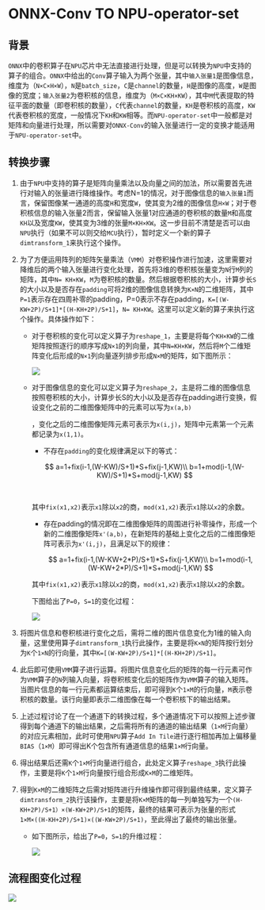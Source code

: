 # **ONNX-Conv  TO  NPU-operator-set**

## 背景

`ONNX`中的卷积算子在`NPU`芯片中无法直接进行处理，但是可以转换为`NPU`中支持的算子的组合。`ONNX`中给出的`Conv`算子输入为两个张量，其中`输入张量1`是图像信息，维度为（`N×C×H×W`），`N`是`batch_size`，`C`是`channel`的数量，`H`是图像的高度，`W`是图像的宽度；`输入张量2`为卷积核的信息，维度为（`M×C×KH×KW`），其中`M`代表提取的特征平面的数量（即卷积核的数量），`C`代表`channel`的数量，`KH`是卷积核的高度，`KW`代表卷积核的宽度，一般情况下`KH`和`KW`相等。而`NPU-operator-set`中一般都是对矩阵和向量进行处理，所以需要对`ONNX-Conv`的输入张量进行一定的变换才能适用于`NPU-operator-set`中。

## **转换步骤**

1. 由于`NPU`中支持的算子是矩阵向量乘法以及向量之间的加法，所以需要首先进行对输入的张量进行降维操作。考虑N=1的情况，对于图像信息的`输入张量1`而言，保留图像某一通道的高度`H`和宽度`W`，使其变为2维的图像信息`H×W`；对于卷积核信息的输入张量2而言，保留输入张量1对应通道的卷积核的数量`M`和高度`KH`以及宽度`KW`，使其变为3维的张量`M×KH×KW`。这一步目前不清楚是否可以由`NPU`执行（如果不可以则交给`MCU`执行），暂时定义一个新的算子`dimtransform_1`来执行这个操作。

2. 为了方便运用阵列的矩阵矢量乘法（`VMM`）对卷积操作进行加速，这里需要对降维后的两个输入张量进行变化处理，首先将3维的卷积核张量变为`N`行`M`列的矩阵，其中`N= KH×KW`，`M`为卷积核的数量。然后根据卷积核的大小，计算步长`S`的大小以及是否存在`padding`可将2维的图像信息转换为`K×N`的二维矩阵，其中`P=1`表示存在四周补零的padding，P=0表示不存在padding，`K=[(W-KW+2P)/S+1]*[(H-KH+2P)/S+1]`，`N= KH×KW`。这里可以定义新的算子来执行这个操作。具体操作如下：

   - 对于卷积核的变化可以定义算子为`reshape_1`，主要是将每个`KH×KW`的二维矩阵按照逐行的顺序写成`N×1`的列向量，其中`N=KH×KW`，然后将`M`个二维矩阵变化后形成的`N×1`列向量逐列排步形成`N×M`的矩阵，如下图所示：

     ![](https://github.com/RH-YU/learning_notes_test/raw/master/kernel_transform.png)

   - 对于图像信息的变化可以定义算子为`reshape_2`，主是将二维的图像信息按照卷积核的大小，计算步长S的大小以及是否存在padding进行变换，假设变化之前的二维图像矩阵中的元素可以写为`x(a,b)`

     ，变化之后的二维图像矩阵元素可表示为`x(i,j)`，矩阵中元素第一个元素都记录为`x(1,1)`。

     - 不存在`padding`的变化规律满足以下的等式：

       
     
     $$
     a=1+fix(i-1,(W-KW)/S+1)*S+fix(j-1,KW)\\
   b=1+mod(i-1,(W-KW)/S+1)*S+mod(j-1,KW)
     $$

     ​       
     
     其中`fix(x1,x2)`表示`x1`除以`x2`的商，`mod(x1,x2)`表示`x1`除以`x2`的余数。
     
     - 存在padding的情况即在二维图像矩阵的周围进行补零操作，形成一个新的二维图像矩阵`x'(a,b)`，在新矩阵的基础上变化之后的二维图像矩阵可表示为`x'(i,j)`，且满足以下的规律：
       
     
       $$
     a=1+fix(i-1,(W-KW+2*P)/S+1)*S+fix(j-1,KW)\\
       b=1+mod(i-1,(W-KW+2*P)/S+1)*S+mod(j-1,KW)
       $$
     
     
     
     其中`fix(x1,x2)`表示`x1`除以`x2`的商，`mod(x1,x2)`表示`x1`除以`x2`的余数。
     
     下图给出了`P=0`，`S=1`的变化过程：
     
     ![](https://github.com/RH-YU/learning_notes_test/raw/master/graph_transform.png)

3. 将图片信息和卷积核进行变化之后，需将二维的图片信息变化为1维的输入向量，这里使用算子`dimtransform_1`执行此操作，主要是将`K×N`的矩阵按行划分为`K`个`1×N`的行向量，其中`K=[(W-KW+2P)/S+1]*[(H-KH+2P)/S+1]`。

4. 此后即可使用`VMM`算子进行运算。将图片信息变化后的矩阵的每一行元素可作为`VMM`算子的`N`列输入向量，将卷积核变化后的矩阵作为`VMM`算子的输入矩阵。当图片信息的每一行元素都运算结束后，即可得到`K`个`1×M`的行向量，`M`表示卷积核的数量。该行向量即表示二维图像在每一个卷积核下的输出结果。

5. 上述过程讨论了在一个通道下的转换过程，多个通道情况下可以按照上述步骤得到每个通道下的输出结果，之后需将所有的通道的输出结果（`1×M`行向量）的对应元素相加，此时可使用`NPU`算子`Add In Tile`进行逐行相加再加上偏移量`BIAS`（`1×M`）即可得出K个包含所有通道信息的结果`1×M`行向量。

6. 得出结果后还需`K`个`1×M`行向量进行组合，此处定义算子`reshape_3`执行此操作，主要是将`K`个`1×M`行向量按行组合形成`K×M`的二维矩阵。

7. 得到`K×M`的二维矩阵之后需对矩阵进行升维操作即可得到最终结果，定义算子`dimtransform_2`执行该操作，主要是将`K×M`矩阵的每一列单独写为一个`(H-KH+2P)/S+1）×(W-KW+2P)/S+1`的矩阵，最终的结果可表示为张量的形式`1×M×((H-KH+2P)/S+1)×((W-KW+2P)/S+1)`，至此得出了最终的输出张量。

   - 如下图所示，给出了`P=0`，`S=1`的升维过程：

     ![](https://github.com/RH-YU/learning_notes_test/raw/master/dimincrement.png)

## 流程图变化过程

![](https://github.com/RH-YU/learning_notes_test/raw/master/ONNX-NPU.jpg)